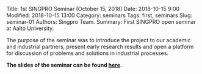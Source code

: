 Title: 1st SINGPRO Seminar (October 15, 2018)
Date: 2018-10-15 9:00
Modified: 2018-10-15 13:00
Category: seminars
Tags: first, seminars
Slug: seminar-01
Authors: Singpro Team.
Summary: First SINGPRO open seminar at Aalto University.

The purpose of the seminar was to introduce the project to our academic and industrial
partners, present early research results and open a platform for discussion of problems and solutions
in industrial processes.

**The slides of the seminar can be found [here]({attach}/downloads/SINGPRO-2018-10-15.pdf).**   
